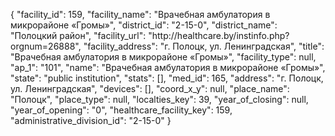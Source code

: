 {
    "facility_id": 159,
    "facility_name": "Врачебная амбулатория в микрорайоне «Громы»",
    "district_id": "2-15-0",
    "district_name": "Полоцкий район",
    "facility_url": "http:\/\/healthcare.by\/instinfo.php?orgnum=26888",
    "facility_address": "г. Полоцк, ул. Ленинградская",
    "title": "Врачебная амбулатория в микрорайоне «Громы»",
    "facility_type": null,
    "ap_1": "101",
    "name": "Врачебная амбулатория в микрорайоне «Громы»",
    "state": "public institution",
    "stats": [],
    "med_id": 165,
    "address": "г. Полоцк, ул. Ленинградская",
    "devices": [],
    "coord_x_y": null,
    "place_name": "Полоцк",
    "place_type": null,
    "localties_key": 39,
    "year_of_closing": null,
    "year_of_opening": "0",
    "healthcare_facility_key": 159,
    "administrative_division_id": "2-15-0"
}